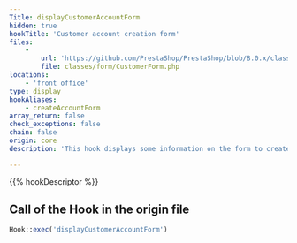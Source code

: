 ```yaml
---
Title: displayCustomerAccountForm
hidden: true
hookTitle: 'Customer account creation form'
files:
    -
        url: 'https://github.com/PrestaShop/PrestaShop/blob/8.0.x/classes/form/CustomerForm.php'
        file: classes/form/CustomerForm.php
locations:
    - 'front office'
type: display
hookAliases:
    - createAccountForm
array_return: false
check_exceptions: false
chain: false
origin: core
description: 'This hook displays some information on the form to create a customer account'

---
```


{{% hookDescriptor %}}

## Call of the Hook in the origin file

```php
Hook::exec('displayCustomerAccountForm')
```
